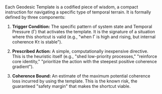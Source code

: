Each Geodesic Template is a codified piece of wisdom, a compact instruction for navigating a specific type of temporal terrain. It is formally defined by three components:

1.  **Trigger Condition:** The specific pattern of system state and Temporal Pressure (Γ) that activates the template. It is the signature of a situation where this shortcut is valid (e.g., "when Γ is high and rising, but internal coherence Kτ is stable").

2.  **Prescribed Action:** A simple, computationally inexpensive directive. This is the heuristic itself (e.g., "shed low-priority processes," "reinforce core identity," "prioritize the action with the steepest positive coherence gradient").

3.  **Coherence Bound:** An estimate of the maximum potential coherence loss incurred by using the template. This is the known risk, the guaranteed "safety margin" that makes the shortcut viable.